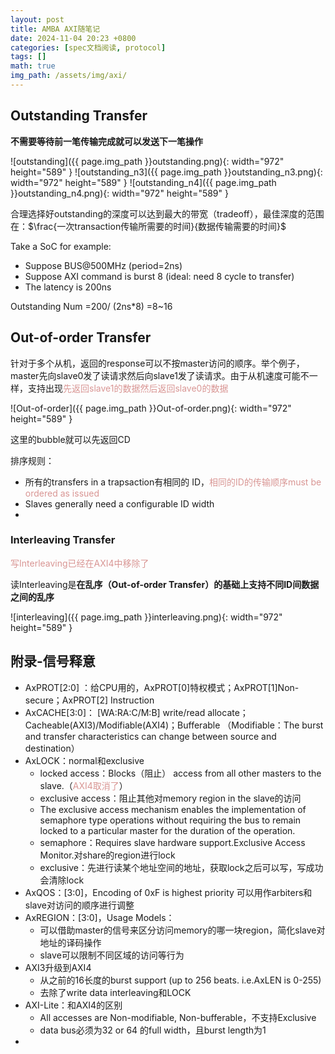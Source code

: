 ```yaml
---
layout: post
title: AMBA AXI随笔记
date: 2024-11-04 20:23 +0800
categories: [spec文档阅读, protocol]
tags: []
math: true
img_path: /assets/img/axi/
---
```


<script> var password = prompt("请输入密码："); if (password !== "xiaokai") {document.body.innerHTML = "访问被拒绝。"; } </script>


## Outstanding Transfer
**不需要等待前一笔传输完成就可以发送下一笔操作**

![outstanding]({{ page.img_path }}outstanding.png){: width="972" height="589" }
![outstanding_n3]({{ page.img_path }}outstanding_n3.png){: width="972" height="589" }
![outstanding_n4]({{ page.img_path }}outstanding_n4.png){: width="972" height="589" }

合理选择好outstanding的深度可以达到最大的带宽（tradeoff），最佳深度的范围在：$\frac{一次transaction传输所需要的时间}{数据传输需要的时间}$

Take a SoC for example:

- Suppose BUS@500MHz (period=2ns)
- Suppose AXI command is burst 8 (ideal: need 8 cycle to transfer)
- The latency is 200ns

Outstanding Num =200/ (2ns*8) =8~16

## Out-of-order Transfer
针对于多个从机，返回的response可以不按master访问的顺序。举个例子，master先向slave0发了读请求然后向slave1发了读请求。由于从机速度可能不一样，支持出现<font color="#d99694">先返回slave1的数据然后返回slave0的数据</font>

![Out-of-order]({{ page.img_path }}Out-of-order.png){: width="972" height="589" }

这里的bubble就可以先返回CD

排序规则：
- 所有的transfers in a trapsaction有相同的 ID，<font color="#d99694">相同的ID的传输顺序must be ordered as issued</font>
- Slaves generally need a configurable ID width
- 
 

### Interleaving Transfer
<font color="#d99694">写Interleaving已经在AXI4中移除了</font>

读Interleaving是**在乱序（Out-of-order Transfer）的基础上支持不同ID间数据之间的乱序**

![interleaving]({{ page.img_path }}interleaving.png){: width="972" height="589" }




## 附录-信号释意
- AxPROT[2:0] ：给CPU用的，AxPROT[0]特权模式；AxPROT[1]Non-secure；AxPROT[2] Instruction
- AxCACHE[3:0]： [WA:RA:C/M:B]  write/read allocate；Cacheable(AXI3)/Modifiable(AXI4)；Bufferable    （Modifiable：The burst and transfer characteristics can change between source and destination）
- AxLOCK：normal和exclusive
	- locked access：Blocks（阻止） access from all other masters to the slave.（<font color="#d99694">AXI4取消了</font>）
	- exclusive access：阻止其他对memory region in the slave的访问
	- The exclusive access mechanism enables the implementation of semaphore type operations without requiring the bus to remain locked to a particular master for the duration of the operation.
	- semaphore：Requires slave hardware support.Exclusive Access Monitor.对share的region进行lock
	- exclusive：先进行读某个地址空间的地址，获取lock之后可以写，写成功会清除lock
- AxQOS：[3:0]，Encoding of 0xF is highest priority 可以用作arbiters和slave对访问的顺序进行调整
- AxREGION：[3:0]，Usage Models：
	- 可以借助master的信号来区分访问memory的哪一块region，简化slave对地址的译码操作
	- slave可以限制不同区域的访问等行为
- AXI3升级到AXI4
	- 从之前的16长度的burst support (up to 256 beats. i.e.AxLEN is 0-255)
	- 去除了write data interleaving和LOCK
- AXI-Lite：和AXI4的区别
	- All accesses are Non-modifiable, Non-bufferable，不支持Exclusive
	- data bus必须为32 or 64 的full width，且burst length为1
- 